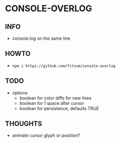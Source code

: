 # CONSOLE-OVERLOG

## INFO
- console.log on the same line

## HOWTO
- `npm i https://github.com/fitsum/console-overlog`

## TODO
- options
    - boolean for color diffs for new lines
    - boolean for 1 space after cursor
    - boolean for persistence, defaults TRUE  

## THOUGHTS
- animate cursor glyph or position?

